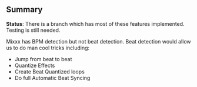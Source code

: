 ## Summary

**Status**: There is a branch which has most of these features
implemented. Testing is still needed.

Mixxx has BPM detection but not beat detection. Beat detection would
allow us to do man cool tricks including:

  - Jump from beat to beat
  - Quantize Effects
  - Create Beat Quantized loops
  - Do full Automatic Beat Syncing
